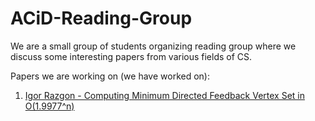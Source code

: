 # ACiD-Reading-Group
We are a small group of students organizing reading group where we discuss some interesting papers from various fields of CS.

Papers we are working on (we have worked on):
1. [Igor Razgon - Computing Minimum Directed Feedback Vertex Set in O(1.9977^n)](https://cdn.discordapp.com/attachments/896084311747485776/896084416819003423/Computing_Minimum_Directed_Feedback_Vertex_Set_in_O1.9977n.pdf)
